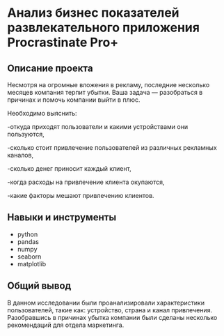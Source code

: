 # Анализ бизнес показателей развлекательного приложения Procrastinate Pro+
## Описание проекта
Несмотря на огромные вложения в рекламу, последние несколько месяцев компания терпит убытки. Ваша задача — разобраться в причинах и помочь компании выйти в плюс. 

Необходимо выяснить:

-откуда приходят пользователи и какими устройствами они пользуются,

-сколько стоит привлечение пользователей из различных рекламных каналов,

-сколько денег приносит каждый клиент,

-когда расходы на привлечение клиента окупаются,

-какие факторы мешают привлечению клиентов.
## Навыки и инструменты
* python
* pandas
* numpy
* seaborn
* matplotlib
## Общий вывод
В данном исследовании были проанализировали характеристики пользователей, такие как: устройство, страна и канал привлечения. Разобравшись в причинах убытка компании были сделаны несколько рекомендаций для отдела маркетинга.

